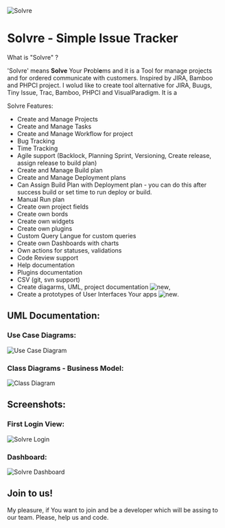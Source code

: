 
![ Solvre ](http://maveius.pl/img/solvre/solvre128.png)
# Solvre - Simple Issue Tracker

What is "Solvre" ?

'Solvre' means **Solve** Your P**r**obl**e**ms and it is a Tool for manage projects and for ordered communicate with customers.
Inspired by JIRA, Bamboo and PHPCI project. I wolud like to create tool alternative for JIRA, Buugs, Tiny Issue, Trac, Bamboo, PHPCI and VisualParadigm. It is a 

Solvre Features:

- Create and Manage Projects
- Create and Manage Tasks
- Create and Manage Workflow for project
- Bug Tracking
- Time Tracking
- Agile support (Backlock, Planning Sprint, Versioning, Create release, assign release to build plan) 
- Create and Manage Build plan
- Create and Manage Deployment plans
- Can Assign Build Plan with Deployment plan - you can do this after success build or set time to run deploy or build.
- Manual Run plan
- Create own project fields
- Create own bords
- Create own widgets
- Create own plugins
- Custom Query Langue for custom queries
- Create own Dashboards with charts
- Own actions for statuses, validations
- Code Review support
- Help documentation
- Plugins documentation
- CSV (git, svn support)
- Create diagarms, UML, project documentation ![new](http://maveius.pl/img/solvre/new.png),
- Create a prototypes of User Interfaces Your apps ![new](http://maveius.pl/img/solvre/new.png). 

## UML Documentation:

### Use Case Diagrams:
![ Use Case Diagram ](http://maveius.pl/img/solvre/uml/0001-UC.png)

### Class Diagrams - Business Model:
![ Class Diagram ](http://maveius.pl/img/solvre/uml/0002-CD-BM.png)

## Screenshots: 

### First Login View:
![ Solvre Login ](http://maveius.pl/img/solvre/0001-view-login.png)

### Dashboard:
![ Solvre Dashboard ](http://maveius.pl/img/solvre/0002-view-dashboard.png)


## Join to us!
My pleasure, if You want to join and be a developer which will be assing to our team. Please, help us and code.
